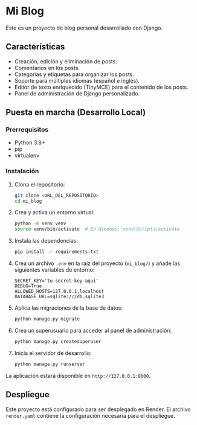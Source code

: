# Mi Blog

Este es un proyecto de blog personal desarrollado con Django.

## Características

*   Creación, edición y eliminación de posts.
*   Comentarios en los posts.
*   Categorías y etiquetas para organizar los posts.
*   Soporte para múltiples idiomas (español e inglés).
*   Editor de texto enriquecido (TinyMCE) para el contenido de los posts.
*   Panel de administración de Django personalizado.

## Puesta en marcha (Desarrollo Local)

### Prerrequisitos

*   Python 3.8+
*   pip
*   virtualenv

### Instalación

1.  Clona el repositorio:
    ```bash
    git clone <URL_DEL_REPOSITORIO>
    cd mi_blog
    ```

2.  Crea y activa un entorno virtual:
    ```bash
    python -m venv venv
    source venv/bin/activate  # En Windows: venv\Scripts\activate
    ```

3.  Instala las dependencias:
    ```bash
    pip install -r requirements.txt
    ```

4.  Crea un archivo `.env` en la raíz del proyecto (`mi_blog/`) y añade las siguientes variables de entorno:
    ```
    SECRET_KEY='tu-secret-key-aqui'
    DEBUG=True
    ALLOWED_HOSTS=127.0.0.1,localhost
    DATABASE_URL=sqlite:///db.sqlite3
    ```

5.  Aplica las migraciones de la base de datos:
    ```bash
    python manage.py migrate
    ```

6.  Crea un superusuario para acceder al panel de administración:
    ```bash
    python manage.py createsuperuser
    ```

7.  Inicia el servidor de desarrollo:
    ```bash
    python manage.py runserver
    ```

La aplicación estará disponible en `http://127.0.0.1:8000`.

## Despliegue

Este proyecto está configurado para ser desplegado en Render. El archivo `render.yaml` contiene la configuración necesaria para el despliegue.
